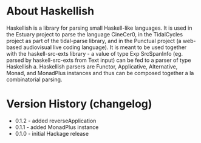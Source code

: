# About Haskellish

Haskellish is a library for parsing small Haskell-like languages. It is used in the Estuary project
to parse the language CineCer0, in the TidalCycles project as part of the tidal-parse library, and in
the Punctual project (a web-based audiovisual live coding language). It is meant to be used together
with the haskell-src-exts library - a value of type Exp SrcSpanInfo (eg. parsed by haskell-src-exts from
  Text input) can be fed to a parser of type Haskellish a. Haskellish parsers are Functor, Applicative,
  Alternative, Monad, and MonadPlus instances and thus can be composed together a la combinatorial parsing.

# Version History (changelog)

- 0.1.2 - added reverseApplication
- 0.1.1 - added MonadPlus instance
- 0.1.0 - initial Hackage release
